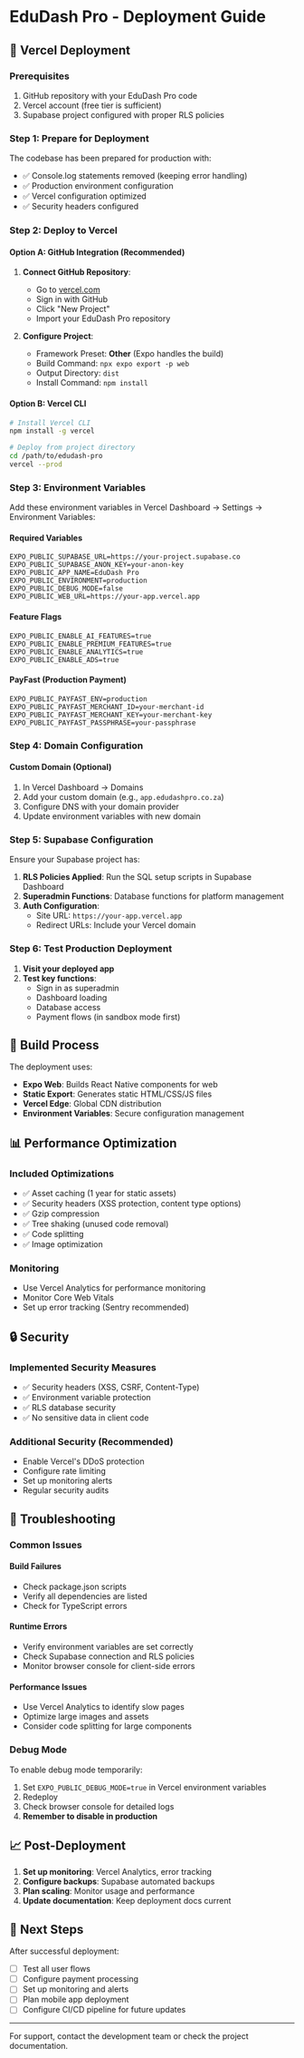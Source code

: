 # EduDash Pro - Deployment Guide

## 🚀 Vercel Deployment

### Prerequisites
1. GitHub repository with your EduDash Pro code
2. Vercel account (free tier is sufficient)
3. Supabase project configured with proper RLS policies

### Step 1: Prepare for Deployment

The codebase has been prepared for production with:
- ✅ Console.log statements removed (keeping error handling)
- ✅ Production environment configuration
- ✅ Vercel configuration optimized
- ✅ Security headers configured

### Step 2: Deploy to Vercel

#### Option A: GitHub Integration (Recommended)
1. **Connect GitHub Repository**:
   - Go to [vercel.com](https://vercel.com)
   - Sign in with GitHub
   - Click "New Project"
   - Import your EduDash Pro repository

2. **Configure Project**:
   - Framework Preset: **Other** (Expo handles the build)
   - Build Command: `npx expo export -p web`
   - Output Directory: `dist`
   - Install Command: `npm install`

#### Option B: Vercel CLI
```bash
# Install Vercel CLI
npm install -g vercel

# Deploy from project directory
cd /path/to/edudash-pro
vercel --prod
```

### Step 3: Environment Variables

Add these environment variables in Vercel Dashboard → Settings → Environment Variables:

#### Required Variables
```
EXPO_PUBLIC_SUPABASE_URL=https://your-project.supabase.co
EXPO_PUBLIC_SUPABASE_ANON_KEY=your-anon-key
EXPO_PUBLIC_APP_NAME=EduDash Pro
EXPO_PUBLIC_ENVIRONMENT=production
EXPO_PUBLIC_DEBUG_MODE=false
EXPO_PUBLIC_WEB_URL=https://your-app.vercel.app
```

#### Feature Flags
```
EXPO_PUBLIC_ENABLE_AI_FEATURES=true
EXPO_PUBLIC_ENABLE_PREMIUM_FEATURES=true
EXPO_PUBLIC_ENABLE_ANALYTICS=true
EXPO_PUBLIC_ENABLE_ADS=true
```

#### PayFast (Production Payment)
```
EXPO_PUBLIC_PAYFAST_ENV=production
EXPO_PUBLIC_PAYFAST_MERCHANT_ID=your-merchant-id
EXPO_PUBLIC_PAYFAST_MERCHANT_KEY=your-merchant-key
EXPO_PUBLIC_PAYFAST_PASSPHRASE=your-passphrase
```

### Step 4: Domain Configuration

#### Custom Domain (Optional)
1. In Vercel Dashboard → Domains
2. Add your custom domain (e.g., `app.edudashpro.co.za`)
3. Configure DNS with your domain provider
4. Update environment variables with new domain

### Step 5: Supabase Configuration

Ensure your Supabase project has:

1. **RLS Policies Applied**: Run the SQL setup scripts in Supabase Dashboard
2. **Superadmin Functions**: Database functions for platform management
3. **Auth Configuration**: 
   - Site URL: `https://your-app.vercel.app`
   - Redirect URLs: Include your Vercel domain

### Step 6: Test Production Deployment

1. **Visit your deployed app**
2. **Test key functions**:
   - Sign in as superadmin
   - Dashboard loading
   - Database access
   - Payment flows (in sandbox mode first)

## 🔧 Build Process

The deployment uses:
- **Expo Web**: Builds React Native components for web
- **Static Export**: Generates static HTML/CSS/JS files
- **Vercel Edge**: Global CDN distribution
- **Environment Variables**: Secure configuration management

## 📊 Performance Optimization

### Included Optimizations
- ✅ Asset caching (1 year for static assets)
- ✅ Security headers (XSS protection, content type options)
- ✅ Gzip compression
- ✅ Tree shaking (unused code removal)
- ✅ Code splitting
- ✅ Image optimization

### Monitoring
- Use Vercel Analytics for performance monitoring
- Monitor Core Web Vitals
- Set up error tracking (Sentry recommended)

## 🔒 Security

### Implemented Security Measures
- ✅ Security headers (XSS, CSRF, Content-Type)
- ✅ Environment variable protection
- ✅ RLS database security
- ✅ No sensitive data in client code

### Additional Security (Recommended)
- Enable Vercel's DDoS protection
- Configure rate limiting
- Set up monitoring alerts
- Regular security audits

## 🚨 Troubleshooting

### Common Issues

#### Build Failures
- Check package.json scripts
- Verify all dependencies are listed
- Check for TypeScript errors

#### Runtime Errors
- Verify environment variables are set correctly
- Check Supabase connection and RLS policies
- Monitor browser console for client-side errors

#### Performance Issues
- Use Vercel Analytics to identify slow pages
- Optimize large images and assets
- Consider code splitting for large components

### Debug Mode
To enable debug mode temporarily:
1. Set `EXPO_PUBLIC_DEBUG_MODE=true` in Vercel environment variables
2. Redeploy
3. Check browser console for detailed logs
4. **Remember to disable in production**

## 📈 Post-Deployment

1. **Set up monitoring**: Vercel Analytics, error tracking
2. **Configure backups**: Supabase automated backups
3. **Plan scaling**: Monitor usage and performance
4. **Update documentation**: Keep deployment docs current

## 🎯 Next Steps

After successful deployment:
- [ ] Test all user flows
- [ ] Configure payment processing
- [ ] Set up monitoring and alerts
- [ ] Plan mobile app deployment
- [ ] Configure CI/CD pipeline for future updates

---

For support, contact the development team or check the project documentation.
